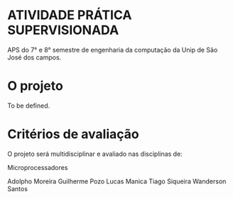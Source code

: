 # ATIVIDADE PRÁTICA SUPERVISIONADA

APS do 7° e 8° semestre de engenharia da computação da Unip de São José dos campos.

# O projeto

To be defined.

# Critérios de avaliação

O projeto será multidisciplinar e avaliado nas disciplinas de: 

  Microprocessadores


Adolpho Moreira 
Guilherme Pozo
Lucas Manica 
Tiago Siqueira 
Wanderson Santos 
